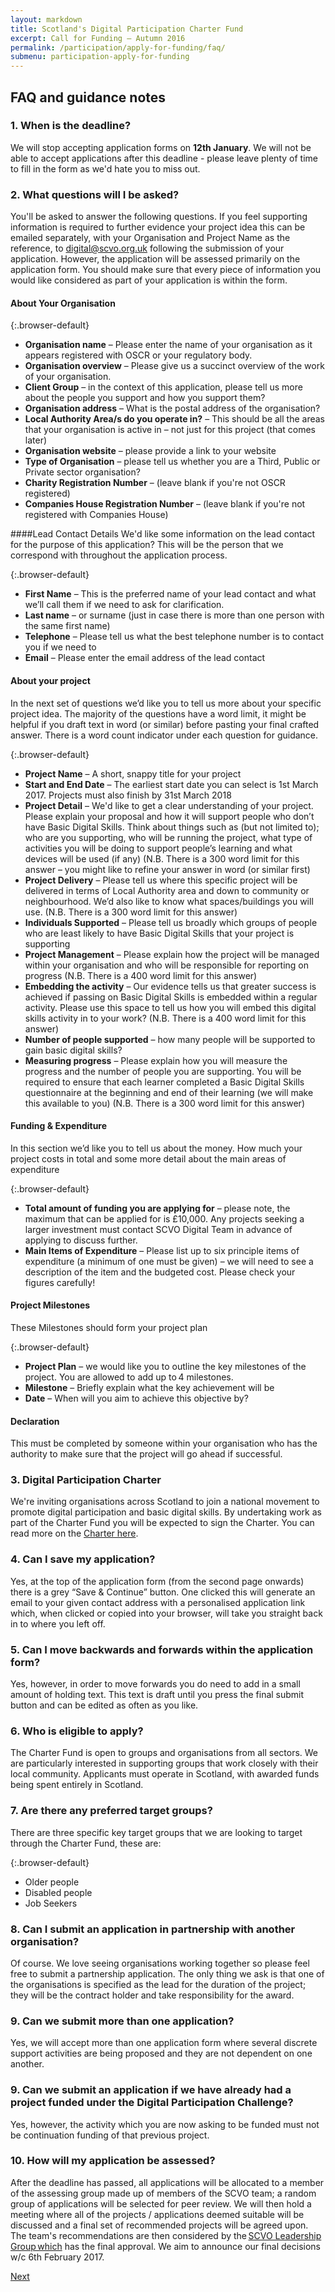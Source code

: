 ```yaml
---
layout: markdown
title: Scotland's Digital Participation Charter Fund
excerpt: Call for Funding – Autumn 2016
permalink: /participation/apply-for-funding/faq/
submenu: participation-apply-for-funding
---
```


## FAQ and guidance notes

### 1. When is the deadline?
We will stop accepting application forms on **12th January**. We will not be able to accept applications after this deadline - please leave plenty of time to fill in the form as we'd hate you to miss out.

### 2. What questions will I be asked?
You'll be asked to answer the following questions. If you feel supporting information is required to further evidence your project idea this can be emailed separately, with your Organisation and Project Name as the reference, to [digital@scvo.org.uk](mailto:digital@scvo.org.uk) following the submission of your application.  However, the application will be assessed primarily on the application form.  You should make sure that every piece of information you would like considered as part of your application is within the form.

#### About Your Organisation

{:.browser-default}
* **Organisation name** – Please enter the name of your organisation as it appears registered with OSCR or your regulatory body.
* **Organisation overview** – Please give us a succinct overview of the work of your organisation.
* **Client Group** – in the context of this application, please tell us more about the people you support and how you support them?
* **Organisation address** – What is the postal address of the organisation?
* **Local Authority Area/s do you operate in?** – This should be all the areas that your organisation is active in – not just for this project (that comes later)
* **Organisation website** – please provide a link to your website
* **Type of Organisation** – please tell us whether you are a Third, Public or Private sector organisation?
* **Charity Registration Number** – (leave blank if you're not OSCR registered)
* **Companies House Registration Number** – (leave blank if you're not registered with Companies House)

####Lead Contact Details
We'd like some information on the lead contact for the purpose of this application? This will be the person that we correspond with throughout the application process.

{:.browser-default}
* **First Name** – This is the preferred name of your lead contact and what we’ll call them if we need to ask for clarification.
* **Last name** – or surname (just in case there is more than one person with the same first name)
* **Telephone** – Please tell us what the best telephone number is to contact you if we need to
* **Email** – Please enter the email address of the lead contact

#### About your project
In the next set of questions we’d like you to tell us more about your specific project idea.  The majority of the questions have a word limit, it might be helpful if you draft text in word (or similar) before pasting your final crafted answer.  There is a word count indicator under each question for guidance.

{:.browser-default}
* **Project Name** – A short, snappy title for your project
* **Start and End Date** – The earliest start date you can select is 1st March 2017. Projects must also finish by 31st March 2018
* **Project Detail** – We'd like to get a clear understanding of your project.  Please explain your proposal and how it will support people who don’t have Basic Digital Skills.  Think about things such as (but not limited to); who are you supporting, who will be running the project, what type of activities you will be doing to support people’s learning and what devices will be used (if any) (N.B. There is a 300 word limit for this answer – you might like to refine your answer in word (or similar first)
* **Project Delivery** – Please tell us where this specific project will be delivered in terms of Local Authority area and down to community or neighbourhood.  We’d also like to know what spaces/buildings you will use. (N.B. There is a 300 word limit for this answer)
* **Individuals Supported** – Please tell us broadly which groups of people who are least likely to have Basic Digital Skills that your project is supporting
* **Project Management** – Please explain how the project will be managed within your organisation and who will be responsible for reporting on progress (N.B. There is a 400 word limit for this answer)
* **Embedding the activity** – Our evidence tells us that greater success is achieved if passing on Basic Digital Skills is embedded within a regular activity.  Please use this space to tell us how you will embed this digital skills activity in to your work? (N.B. There is a 400 word limit for this answer)
* **Number of people supported** – how many people will be supported to gain basic digital skills?
* **Measuring progress** – Please explain how you will measure the progress and the number of people you are supporting.  You will be required to ensure that each learner completed a Basic Digital Skills questionnaire at the beginning and end of their learning (we will make this available to you) (N.B. There is a 300 word limit for this answer)

#### Funding & Expenditure
In this section we’d like you to tell us about the money.  How much your project costs in total and some more detail about the main areas of expenditure

{:.browser-default}
* **Total amount of funding you are applying for** – please note, the maximum that can be applied for is £10,000. Any projects seeking a larger investment must contact SCVO Digital Team in advance of applying to discuss further.
* **Main Items of Expenditure** – Please list up to six principle items of expenditure (a minimum of one must be given) – we will need to see a description of the item and the budgeted cost. Please check your figures carefully!

#### Project Milestones
These Milestones should form your project plan

{:.browser-default}
* **Project Plan** – we would like you to outline the key milestones of the project. You are allowed to add up to 4 milestones.
* **Milestone** – Briefly explain what the key achievement will be
* **Date** – When will you aim to achieve this objective by?

#### Declaration
This must be completed by someone within your organisation who has the authority to make sure that the project will go ahead if successful.

### 3. Digital Participation Charter
We're inviting organisations across Scotland to join a national movement to promote digital participation and basic digital skills.  By undertaking work as part of the Charter Fund you will be expected to sign the Charter. You can read more on the [Charter here](http://charter.scvo.org.uk).

### 4. Can I save my application?
Yes, at the top of the application form (from the second page onwards) there is a grey “Save & Continue” button. One clicked this will generate an email to your given contact address with a personalised application link which, when clicked or copied into your browser, will take you straight back in to where you left off.

### 5. Can I move backwards and forwards within the application form?
Yes, however, in order to move forwards you do need to add in a small amount of holding text.  This text is draft until you press the final submit button and can be edited as often as you like.

### 6. Who is eligible to apply?
The Charter Fund is open to groups and organisations from all sectors. We are particularly interested in supporting groups that work closely with their local community. Applicants must operate in Scotland, with awarded funds being spent entirely in Scotland.

### 7. Are there any preferred target groups?
There are three specific key target groups that we are looking to target through the Charter Fund, these are:

{:.browser-default}
* Older people
* Disabled people
* Job Seekers

### 8. Can I submit an application in partnership with another organisation?
Of course. We love seeing organisations working together so please feel free to submit a partnership application. The only thing we ask is that one of the organisations is specified as the lead for the duration of the project; they will be the contract holder and take responsibility for the award.

### 9. Can we submit more than one application?
Yes, we will accept more than one application form where several discrete support activities are being proposed and they are not dependent on one another.

### 9. Can we submit an application if we have already had a project funded under the Digital Participation Challenge?
Yes, however, the activity which you are now asking to be funded must not be continuation funding of that previous project.

### 10. How will my application be assessed?
After the deadline has passed, all applications will be allocated to a member of the assessing group made up of members of the SCVO team; a random group of applications will be selected for peer review. We will then hold a meeting where all of the projects / applications deemed suitable will be discussed and a final set of recommended projects will be agreed upon. The team's recommendations are then considered by the [SCVO Leadership Group which](/about/board/) has the final approval. We aim to announce our final decisions w/c 6th February 2017.

<div class="section headingless">
    <a href="/participation/apply-for-funding/apply-now/" class="btn right">
        <i class="fa fa-pull-right fa-chevron-right"></i>
        Next
    </a>
</div>